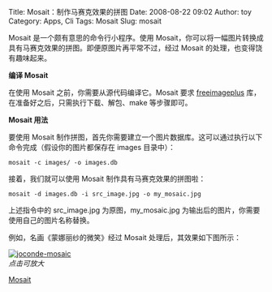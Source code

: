 Title: Mosait：制作马赛克效果的拼图
Date: 2008-08-22 09:02
Author: toy
Category: Apps, Cli
Tags: Mosait
Slug: mosait

Mosait 是一个颇有意思的命令行小程序。使用
Mosait，你可以将一幅图片转换成具有马赛克效果的拼图。即便原图片再平常不过，经过
Mosait 的处理，也变得饶有趣味起来。

**编译 Mosait**

在使用 Mosait 之前，你需要从源代码编译它。Mosait 要求
[freeimageplus](http://freeimage.sourceforge.net/)
库，在准备好之后，只需执行下载、解包、make 等步骤即可。

**Mosait 用法**

要使用 Mosait
制作拼图，首先你需要建立一个图片数据库。这可以通过执行以下命令完成（假设你的图片都保存在
images 目录中）：

`mosait -c images/ -o images.db`

接着，我们就可以使用 Mosait 制作具有马赛克效果的拼图啦：

`mosait -d images.db -i src_image.jpg -o my_mosaic.jpg`

上述指令中的 src\_image.jpg 为原图，my\_mosaic.jpg
为输出后的图片，你需要使用自己的图片名称替换。

例如，名画《蒙娜丽纱的微笑》经过 Mosait 处理后，其效果如下图所示：

[![joconde-mosaic](http://i.linuxtoy.org/i/2008/08/joconde-mosaic-thumb.jpg)](http://i.linuxtoy.org/i/2008/08/joconde-mosaic.jpg)  
*点击可放大*

[Mosait](http://mosait.tangui.eu.org/)
